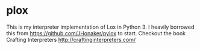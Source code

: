 # plox
This is my interpreter implementation of Lox in Python 3. I heavily borrowed this from https://github.com/JHonaker/pylox to start. Checkout the book Crafting Interpreters http://craftinginterpreters.com/
